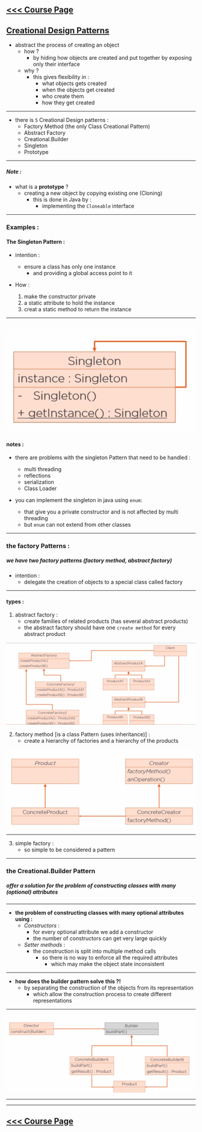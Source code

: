 [<<< Course Page](../README.md)
-----
## <u>Creational Design Patterns</u>
- abstract the process of creating an object
    - how ? 
      - by hiding how objects are created and put together by exposing only their interface
    - why ? 
      - this gives flexibility in :
        - what objects gets created
        - when the objects get created
        - who create them
        - how they get created

----
- there is `5` Creational Design patterns :
    - Factory Method (the only Class Creational Pattern)
    - Abstract Factory
    - Creational.Builder
    - Singleton
    - Prototype
---
##### Note :
- what is a **prototype** ?
    - creating a new object by copying existing one (Cloning)
        - this is done in Java by :
            - implementing the `Cloneable` interface

-----------------------
### Examples :
#### The Singleton Pattern :
- intention :
    - ensure a class has only one instance
        - and providing a global access point to it

- How :
    1. make the constructor private
    2. a static attribute to hold the instance
    3. creat a static method to return the instance

----
![the singleton pattern](../media/6.png)
----
#### notes :
- there are problems with the singleton Pattern that need to be handled :
    - multi threading
    - reflections
    - serialization
    - Class Loader

- you can implement the singleton in java using `enum`:
    - that give you a private constructor and is not affected by multi threading
    - but `enum` can not extend from other classes

-----
### the factory Patterns :
##### we have two factory patterns (factory method, abstract factory)
- intention :
    - delegate the creation of objects to a special class called factory
---

#### types :
1. abstract factory :
    - create families of related products (has several abstract products)
    - the abstract factory should have one `create method` for every abstract product

![the abstract factory pattern](../media/8.png)


2. factory method [is a class Pattern (uses inheritance)] :
    - create a hierarchy of factories and a hierarchy of the products

![the factory method pattern](../media/7.png)


----

3. simple factory :
    - so simple to be considered a pattern

----
### the Creational.Builder Pattern
##### offer a solution for the problem of constructing classes with many (optional) attributes

----
- **the problem of constructing classes with many optional attributes using :**
    - _Constructors_ :
        - for every optional attribute we add a constructor
        - the number of constructors can get very large quickly
    - _Setter methods_ :
        - the construction is split into multiple method calls
            - so there is no way to enforce all the required attributes
                - which may make the object state inconsistent

----
- **how does the builder pattern solve this ?!**
    - by separating the construction of the objects from its representation
        - which allow the construction process to create different representations

-----
![the Creational.Builder Pattern](../media/9.PNG)

---
---

[<<< Course Page](../README.md)
-----
